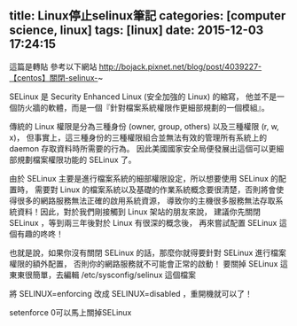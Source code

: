 title: Linux停止selinux筆記
categories: [computer science, linux]
tags: [linux]
date: 2015-12-03 17:24:15
---
這篇是轉貼
參考以下網站
http://bojack.pixnet.net/blog/post/4039227-【centos】關閉-selinux-~
<!-- more -->

SELinux 是 Security Enhanced Linux (安全加強的 Linux) 的縮寫， 他並不是一個防火牆的軟體，而是一個『針對檔案系統權限作更細部規劃的一個模組』。

 傳統的 Linux 權限是分為三種身份 (owner, group, others) 以及三種權限 (r, w, x)， 但事實上，這三種身份的三種權限組合並無法有效的管理所有系統上的 daemon 存取資料時所需要的行為。 因此美國國家安全局便發展出這個可以更細部規劃檔案權限功能的 SELinux 了。

由於 SELinux 主要是進行檔案系統的細部權限設定，所以想要使用 SELinux 的配置時， 需要對 Linux 的檔案系統以及基礎的作業系統概念要很清楚，否則將會使得很多的網路服務無法正確的啟用系統資源， 導致你的主機很多服務無法存取系統資料！因此，對於我們剛接觸到 Linux 架站的朋友來說， 建議你先關閉 SELinux ，等到兩三年後對於 Linux 有很深的概念後， 再來嘗試配置 SELinux 這個有趣的咚咚！

也就是說，如果你沒有關閉 SELinux 的話，那麼你就得要針對 SELinux 進行檔案權限的額外配置， 否則你的網路服務就不可能會正常的啟動！
要關掉 SELinux 這東東很簡單，去編輯 /etc/sysconfig/selinux 這個檔案

將 SELINUX=enforcing 改成 SELINUX=disabled ，重開機就可以了！



setenforce 0可以馬上關掉SELinux
